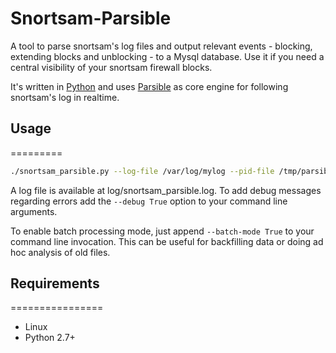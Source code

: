 # Snortsam-Parsible

A tool to parse snortsam's log files and output relevant events - blocking, extending blocks and unblocking - to a Mysql database. Use it if you need a central visibility of your snortsam firewall blocks. 

It's written in [Python](http://http://python.org/) and uses [Parsible](https://github.com/Yipit/parsible) as core engine for following snortsam's log in realtime.


## Usage
=========

```bash
./snortsam_parsible.py --log-file /var/log/mylog --pid-file /tmp/parsible.pid
```

A log file is available at log/snortsam_parsible.log. To add debug messages regarding errors add the `--debug True` option to your command line arguments.

To enable batch processing mode, just append `--batch-mode True` to your command line invocation. This can be useful for backfilling data or doing ad hoc analysis of old files.

## Requirements
================

* Linux
* Python 2.7+







